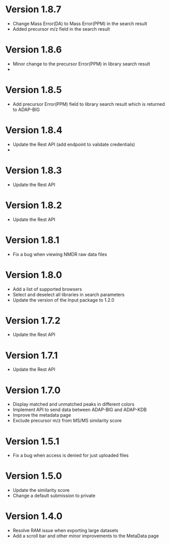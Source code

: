 # Version 1.8.7
- Change Mass Error(DA) to Mass Error(PPM) in the search result
- Added precursor m/z field in the search result

# Version 1.8.6
- Minor change to the precursor Error(PPM) in library search result 
- 
# Version 1.8.5
- Add precursor Error(PPM) field to library search result which is returned to ADAP-BIG

# Version 1.8.4
- Update the Rest API (add endpoint to validate credentials)
- 
# Version 1.8.3
- Update the Rest API

# Version 1.8.2
- Update the Rest API

# Version 1.8.1
- Fix a bug when viewing NMDR raw data files

# Version 1.8.0
- Add a list of supported browsers
- Select and deselect all libraries in search parameters
- Update the version of the Input package to 1.2.0

# Version 1.7.2
- Update the Rest API

# Version 1.7.1
- Update the Rest API

# Version 1.7.0
- Display matched and unmatched peaks in different colors
- Implement API to send data between ADAP-BIG and ADAP-KDB
- Improve the metadata page
- Exclude precursor m/z from MS/MS similarity score

# Version 1.5.1
- Fix a bug when access is denied for just uploaded files

# Version 1.5.0
- Update the similarity score
- Change a default submission to private

# Version 1.4.0
- Resolve RAM issue when exporting large datasets
- Add a scroll bar and other minor improvements to the MetaData page
